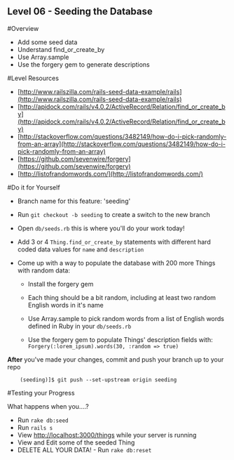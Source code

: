 Level 06 - Seeding the Database
-----------

#Overview
* Add some seed data 
* Understand find_or_create_by
* Use Array.sample
* Use the forgery gem to generate descriptions

#Level Resources

* [http://www.railszilla.com/rails-seed-data-example/rails](http://www.railszilla.com/rails-seed-data-example/rails)
* [http://apidock.com/rails/v4.0.2/ActiveRecord/Relation/find_or_create_by](http://apidock.com/rails/v4.0.2/ActiveRecord/Relation/find_or_create_by)
* [http://stackoverflow.com/questions/3482149/how-do-i-pick-randomly-from-an-array](http://stackoverflow.com/questions/3482149/how-do-i-pick-randomly-from-an-array)
* [https://github.com/sevenwire/forgery](https://github.com/sevenwire/forgery)
* [http://listofrandomwords.com/](http://listofrandomwords.com/)

#Do it for Yourself

* Branch name for this feature: 'seeding'

* Run ```git checkout -b seeding``` to create a switch to the new branch

* Open ```db/seeds.rb``` this is where you'll do your work today!

* Add 3 or 4 ```Thing.find_or_create_by``` statements with different hard coded data values for ```name``` and ```description```

* Come up with a way to populate the database with 200 more Things with random data:
    * Install the forgery gem

	* Each thing should be a bit random, including at least two random English words in it's name

	* Use Array.sample to pick random words from a list of English words defined in Ruby in your ```db/seeds.rb```

	* Use the forgery gem to populate Things' description fields with: ```Forgery(:lorem_ipsum).words(30, :random => true)```


__After__ you've made your changes, commit and push your branch up to your repo

```
	(seeding)]$ git push --set-upstream origin seeding
```

#Testing your Progress

What happens when you....?

* Run ```rake db:seed``` 
* Run ```rails s```
* View [http://localhost:3000/things](http://localhost:3000/things) while your server is running
* View and Edit some of the seeded Thing
* DELETE ALL YOUR DATA! - Run ```rake db:reset```




